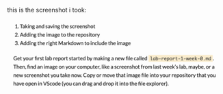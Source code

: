 this is the screenshot i took:

![Image](https://github.com/emilybetter/cse15l-lab-reports/blob/main/Screen%20Shot%202022-09-25%20at%2022.05.42.png)